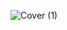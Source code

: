![Cover (1)](https://github.com/AqsaDilshad36/FinalAudioBook-App/assets/168129179/fabb632c-d691-4c2f-9615-82b1385e702b)
